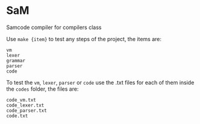 # SaM
Samcode compiler for compilers class

Use `make {item}` to test any steps of the project, the items are:
```
vm
lexer
grammar
parser
code
```

To test the `vm`, `lexer`, `parser` or `code` use the .txt files for each of them inside the `codes` folder, the files are:
```
code_vm.txt
code_lexer.txt
code_parser.txt
code.txt
```